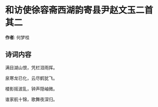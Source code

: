# 和访使徐容斋西湖韵寄县尹赵文玉二首  其二

**作者**: 何梦桂

## 诗词内容

满目湖山恨，凭栏泪雨挥。

泉寒龙已化，云尽鹤犹飞。

楼影摇波乱，钟声隠岫微。

谁家航十锦，歌舞夜深归。

